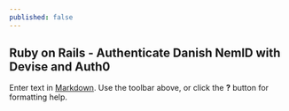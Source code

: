 ```yaml
---
published: false
---
```

## Ruby on Rails - Authenticate Danish NemID with Devise and Auth0

Enter text in [Markdown](http://daringfireball.net/projects/markdown/). Use the toolbar above, or click the **?** button for formatting help.
